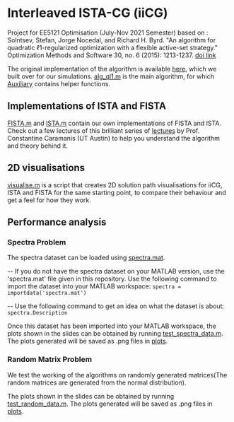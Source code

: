 # Interleaved ISTA-CG (iiCG)

Project for EE5121 Optimisation (July-Nov 2021 Semester) based on :
Solntsev, Stefan, Jorge Nocedal, and Richard H. Byrd. "An algorithm for quadratic ℓ1-regularized optimization with a flexible active-set strategy." Optimization Methods and Software 30, no. 6 (2015): 1213-1237.
[doi link](https://doi.org/10.1080/10556788.2015.1028062)

The original implementation of the algorithm is available [here](https://github.com/stefanks/Ql1-Algorithm), which we built over for our simulations. [alg_ql1.m](./alg_ql1.m) is the main algorithm, for which [Auxiliary](./Auxiliary) contains helper functions.

## Implementations of ISTA and FISTA
[FISTA.m](./FISTA.m) and [ISTA.m](./ISTA.m) contain our own implementations of FISTA and ISTA.
Check out a few lectures of this brilliant series of [lectures](https://youtu.be/JRerBpNggN0) by Prof. Constantine Caramanis (UT Austin) to help you understand the algorithm and theory behind it.

## 2D visualisations
[visualise.m](./visualise.m) is a script that creates 2D solution path visualisations for iiCG, ISTA and FISTA for the same starting point, to compare their behaviour and get a feel for how they work.

## Performance analysis
### Spectra Problem
The spectra dataset can be loaded using [spectra.mat](./spectra.mat).

-- If you do not have the spectra dataset on your MATLAB version, use the 'spectra.mat' file given in this repository. Use the following command 
to import the dataset into your MATLAB workspace:
`spectra = importdata('spectra.mat')`

-- Use the following command to get an idea on what the dataset is about:
`spectra.Description`

Once this dataset has been imported into your MATLAB workspace, the plots shown in the slides can be obtained by running [test_spectra_data.m](./test_spectra_data.m).
The plots generated will be saved as .png files in [plots](./plots).

### Random Matrix Problem
We test the working of the algorithms on randomly generated matrices(The random matrices are generated from the normal distribution).

The plots shown in the slides can be obtained by running [test_random_data.m](./test_random_data.m). The plots generated will be saved as .png files in [plots](./plots).

